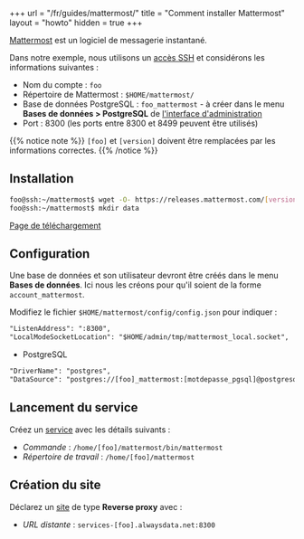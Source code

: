+++
url = "/fr/guides/mattermost/"
title = "Comment installer Mattermost"
layout = "howto"
hidden = true
+++

[Mattermost](https://mattermost.com) est un logiciel de messagerie instantané.

Dans notre exemple, nous utilisons un [accès SSH](remote-access/ssh) et considérons les informations suivantes :

- Nom du compte : `foo`
- Répertoire de Mattermost : `$HOME/mattermost/`
- Base de données PostgreSQL : `foo_mattermost` - à créer dans le menu **Bases de données > PostgreSQL** de [l'interface d'administration](https://admin.alwaysdata.com)
- Port : 8300 (les ports entre 8300 et 8499 peuvent être utilisés)

{{% notice note %}}
`[foo]` et `[version]` doivent être remplacées par les informations correctes.
{{% /notice %}}

## Installation

```sh
foo@ssh:~/mattermost$ wget -O- https://releases.mattermost.com/[version]/mattermost-[version]-linux-amd64.tar.gz | tar -xz --strip-components=1
foo@ssh:~/mattermost$ mkdir data
```

[Page de téléchargement](https://mattermost.com/deploy/)

## Configuration

Une base de données et son utilisateur devront être créés dans le menu **Bases de données**. Ici nous les créons pour qu'il soient de la forme `account_mattermost`.

Modifiez le fichier `$HOME/mattermost/config/config.json` pour indiquer :

```txt
"ListenAddress": ":8300",
"LocalModeSocketLocation": "$HOME/admin/tmp/mattermost_local.socket",
```

- PostgreSQL

```txt
"DriverName": "postgres",
"DataSource": "postgres://[foo]_mattermost:[motdepasse_pgsql]@postgresql-[foo].alwaysdata.net:5432/[foo]_mattermost?sslmode=disable\u0026connect_timeout=10",
```

## Lancement du service

Créez un [service](services) avec les détails suivants :

- *Commande* : `/home/[foo]/mattermost/bin/mattermost`
- *Répertoire de travail* : `/home/[foo]/mattermost`

## Création du site

Déclarez un [site](sites/add-a-site) de type **Reverse proxy** avec :

- *URL distante* : `services-[foo].alwaysdata.net:8300`
